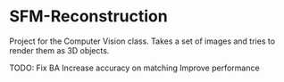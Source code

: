 # SFM-Reconstruction
Project for the Computer Vision class. Takes a set of images and tries to render them as 3D objects.

TODO:
Fix BA
Increase accuracy on matching
Improve performance
